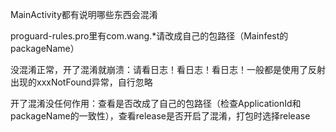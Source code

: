 MainActivity都有说明哪些东西会混淆

proguard-rules.pro里有com.wang.*请改成自己的包路径（Mainfest的packageName）

没混淆正常，开了混淆就崩溃：请看日志！看日志！看日志！一般都是使用了反射出现的xxxNotFound异常，自行忽略

开了混淆没任何作用：查看是否改成了自己的包路径（检查ApplicationId和packageName的一致性），查看release是否开启了混淆，打包时选择release